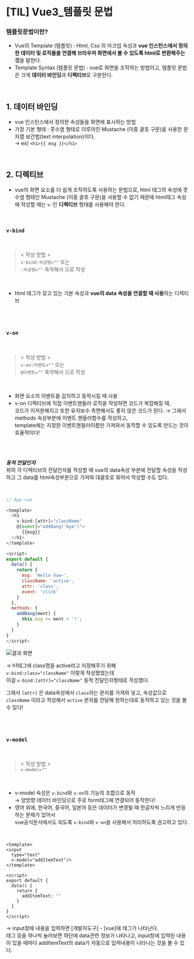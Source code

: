# [TIL] Vue3_템플릿 문법


### 템플릿문법이란?
- Vue의 Template (템플릿) : Html, Css 의 마크업 속성과 **vue 인스턴스에서 정의한 데이터 및 로직들을 연결해 브라우저 화면에서 볼 수 있도록 html로 변환해주는 것**을 말한다.  
- Template Syntax (템플릿 문법) : vue로 화면을 조작하는 방법이고, 템플릿 문법은 크게 **데이터 바인딩**과 **디렉티브**로 구분한다.

<br>

## 1. **데이터 바인딩**
- vue 인스턴스에서 정의한 속성들을 화면에 표시하는 방법
- 가장 기본 형태 : 콧수염 형태로 이루어진 Mustache (이중 괄호 구문)을 사용한 문자열 보간법(text interpolation)이다.  
  → ex) `<h1>{{ msg }}</h1>`

<br>

## 2. **디렉티브**
- vue의 화면 요소를 더 쉽게 조작하도록 사용하는 문법으로, html 태그의 속성에 콧수염 형태인 Mustache (이중 괄호 구문)을 사용할 수 없기 때문에 html태그 속성에 작성할 때는 `v-`인 **디렉티브** 형태를 사용해야 한다.

<br>

### `v-bind`

<br>

> < 작성 방법 >  
> `v-bind:속성명=""` 또는  
> `:속성명=""` 축약해서 으로 작성

<br>

- html 태그가 갖고 있는 기본 속성과 **vue의 data 속성을 연결할 때 사용**하는 디렉티브

<br>
<br>


### `v-on`

<br>

> < 작성 방법 >  
> `v-on:이벤트=""` 또는  
> `@이벤트=""` 축약해서 으로 작성

<br>

- 화면 요소의 이벤트를 감지하고 동작시킬 때 사용
- v-on 디렉티브에 직접 이벤트핸들러 로직을 작성하면 코드가 복잡해질 때,   
  코드가 지저분해지고 또한 유지보수 측면해서도 좋지 않은 코드가 된다.
  → 그래서 methods 속성부분에 이벤트 핸들러함수를 작성하고,   
  template에는 지정한 이벤트핸들러이름만 가져와서 동작할 수 있도록 만드는 것이 효율적이다!

<br>
<br>

***동적 전달인자***  
위의 각 디렉티브의 전달인자를 작성할 때 vue의 data속성 부분에 전달할 속성을 작성하고 그 data를 html속성부분으로 가져와 대괄호로 묶어서 작성할 수도 있다.  

<br>

```javascript
// App.vue

<template>
  <h1
    v-bind:[attr]="className"
    @[event]="addBang('bye')">
      {{msg}}
  </h1>
</template>

<script>
export default {
  data() {
    return {
      msg: 'Hello Vue~',
      className: 'active',
      attr: 'class',
      event: 'click'
    }
  },
  methods: {
    addBang(ment) {
      this.msg += ment + '!';
    }
  }
}
</script>
```
![결과 화면](https://user-images.githubusercontent.com/81572770/147817775-24691cd5-5bdc-4d53-951e-65936de506b8.JPG)

→ h1태그에 class명을 active라고 지정해주기 위해  
  `v-bind:class="className"` 이렇게 작성했었는데  
  이걸 `v-bind:[attr]="className"` 동적 전달인자형태로 작성했다.  

  그래서 `[attr]` 은 data속성에서 `class`라는 문자를 가져와 넣고, 속성값으로 `className` 이라고 작성해서 `active` 문자를 전달해 원하는대로 동작하고 있는 것을 볼 수 있다!

<br />
<br />

### `v-model`

<br />

> < 작성 방법 >  
> `v-model=""`  

<br />

- v-model 속성은 `v-bind`와 `v-on`의 기능의 조합으로 동작   
  → 양방향 데이터 바인딩으로 주로 form태그에 연결되어 동작한다!
- 영어 외에, 한국어, 중국어, 일본어 등은 데이터가 변경될 때 한글자씩 느리게 반응하는 문제가 있어서  
  vue공식문서에서도 되도록 `v-bind`와 `v-on`을 사용해서 처리하도록 권고하고 있다.

<br />

```vue
<template>
<input 
  type="text"
  v-model="addItemText"/>
</template>

<script>
export default {
  data() {
    return {
      addItemText: ''
    }
  }
}
</script>
```
→ input창에 내용을 입력하면 [개발자도구] - [vue]에 <root> 태그가 나타난다.   
  <root> 태그 등을 하나씩 눌러보면 하단에 data관련 정보가 나타나고,
  input창에 입력된 내용이 있을 때마다 addItemText의 data가 자동으로 입력내용이 나타나는 것을 볼 수 있다.